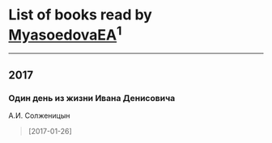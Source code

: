 # List of books read by [MyasoedovaEA](http://openid.yandex.ru/MyasoedovaEA/)<sup>1</sup>
---

## 2017

### Один день из жизни Ивана Денисовича
А.И. Солженицын
> [2017-01-26] 



